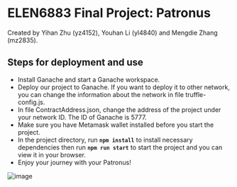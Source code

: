 #  ELEN6883 Final Project: Patronus
Created by Yihan Zhu (yz4152), Youhan Li (yl4840) and Mengdie Zhang (mz2835).

## Steps for deployment and use

- Install Ganache and start a Ganache workspace.
- Deploy our project to Ganache. If you want to deploy it to other network, you can change the information about the network in file truffle-config.js.
- In file ContractAddress.json, change the address of the project under your network ID. The ID of Ganache is 5777.
- Make sure you have Metamask wallet installed before you start the project.
- In the project directory, run **`npm install`** to install necessary dependencies then run **`npm run start`** to start the project and you can view it in your browser. 
- Enjoy your journey with your Patronus!



![image](https://github.com/Yihan222/6883Patronus/blob/67af7cf44188abe8daa4aaf7f03a5e31bac3f097/gif/adopt.gif)
